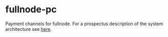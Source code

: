 # fullnode-pc

Payment channels for fullnode. For a prospectus description of the system architecture see [here](https://github.com/yoursnetwork/fullnode-pc/blob/master/docs/yours_lightning_03.md).
